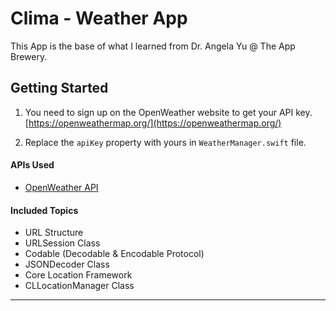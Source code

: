 Clima - Weather App
===================

This App is the base of what I learned from Dr. Angela Yu @ The App Brewery.

## Getting Started

1. You need to sign up on the OpenWeather website to get your API key.  
[https://openweathermap.org/](https://openweathermap.org/)

1. Replace the `apiKey` property with yours in `WeatherManager.swift` file.

#### APIs Used

- [OpenWeather API](https://openweathermap.org/)

#### Included Topics

- URL Structure
- URLSession Class
- Codable (Decodable & Encodable Protocol)
- JSONDecoder Class
- Core Location Framework
- CLLocationManager Class

___
